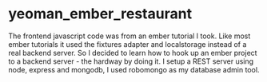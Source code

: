 yeoman_ember_restaurant
=======================
The frontend javascript code was from an ember tutorial I took. Like most ember tutorials it used the fixtures adapter and localstorage instead of a real backend server. So I decided to learn how to hook up an ember project to a backend server - the hardway by doing it. I setup a REST server using node, express and mongodb, I used robomongo as my database admin tool.
